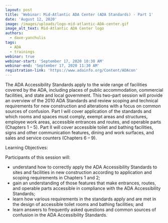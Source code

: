 ```yaml
---
layout: post
title: 'Webinar: Mid-Atlantic ADA Center (ADA Standards) - Part 1'
date: 'August 12, 2020'
image: /images/uploads/logo-mid-atlantic-ADA-center.gif
image_alt_text: Mid-Atlantic ADA Center logo
authors:
  - dave-yanchulis
tags:
  - ADA
  - trainings
webinar: true
webinar-start: 'September 17, 2020 10:30 AM'
webinar-end: 'September 17, 2020 11:30 AM'
registration-link: 'https://www.adainfo.org/Content/ADAcon'
---
```

The ADA Accessibility Standards apply to the wide range of facilities covered by the ADA, including places of public accommodation, commercial facilities, and state and local government. This two-part session will provide an overview of the 2010 ADA Standards and review scoping and technical requirements for new construction and alterations with a focus on common sources of confusion. Part I will cover application of the standards and which rooms and spaces must comply, exempt areas and structures, employee work areas, accessible entrances and routes, and operable parts (Chapters 1 – 5). Part II will cover accessible toilet and bathing facilities, signs and other communication features, dining and work surfaces, and sales and service counters (Chapters 6 – 9).

Learning Objectives:

Participants of this session will:

* understand how to correctly apply the ADA Accessibility Standards to sites and facilities in new construction according to application and scoping requirements in Chapters 1 and 2;
* gain an understanding of those features that make entrances, routes, and operable parts accessible in compliance with the ADA Accessibility Standards;
* learn how various requirements in the standards apply and are met in the design of accessible toilet rooms and bathing facilities; and
* learn answers to frequently asked questions and common sources of confusion in the ADA Accessibility Standards.
